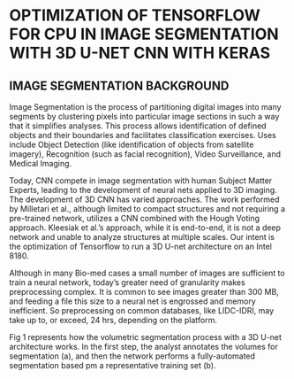 
# OPTIMIZATION OF TENSORFLOW FOR CPU IN IMAGE SEGMENTATION WITH 3D U-NET CNN WITH KERAS

## IMAGE SEGMENTATION BACKGROUND

Image Segmentation is the process of partitioning digital images into many segments by clustering pixels into particular image sections in such a way that it simplifies analyses. This process allows identification of defined objects and their boundaries and facilitates classification exercises. Uses include Object Detection (like identification of objects from satellite imagery), Recognition (such as facial recognition), Video Surveillance, and Medical Imaging. 

Today, CNN compete in image segmentation with human Subject Matter Experts, leading to the development of neural nets applied to 3D imaging. The development of 3D CNN has varied approaches. The work performed by Milletari et al., although limited to compact structures and not requiring a pre-trained network, utilizes a CNN combined with the Hough Voting approach. Kleesiak et al.’s approach, while it is end-to-end, it is not a deep network and unable to analyze structures at multiple scales. Our intent is the optimization of Tensorflow to run a 3D U-net architecture on an Intel 8180.

Although in many Bio-med cases a small number of images are sufficient to train a neural network, today’s greater need of granularity makes preprocessing complex. It is common to see images greater than 300 MB, and feeding a file this size to a neural net is engrossed and memory inefficient. So preprocessing on common databases, like LIDC-IDRI, may take up to, or exceed, 24 hrs, depending on the platform.

Fig 1 represents how the volumetric segmentation process with a 3D U-net architecture works. In the first step, the analyst annotates the volumes for segmentation (a), and then the network performs a fully-automated segmentation based pm a representative training set (b).
